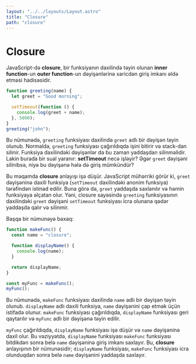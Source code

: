 ```yaml
---
layout: "../../layouts/Layout.astro"
title: "Closure"
path: "closure"
---
```


# Closure

JavaScript-də **closure**, bir funksiyanın daxilində təyin olunan **inner function**-un **outer function**-un dəyişənlərinə xaricdən giriş imkanı əldə etməsi hadisəsidir.

```js
function greeting(name) {
  let greet = "Good morning";

  setTimeout(function () {
    console.log(greet + name);
  }, 5000);
}
greeting("john");
```

Bu nümunədə, `greeting` funksiyası daxilində `greet` adlı bir dəyişən təyin olunub. Normalda, `greeting` funksiyası çağırıldıqda işini bitirir və stack-dan silinir. Funksiya daxilindəki dəyişənlər də bu zaman yaddaşdan silinməlidir. Lakin burada bir sual yaranır: **setTimeout** necə işləyir? Əgər `greet` dəyişəni silinibsə, niyə bu dəyişənə hələ də giriş mümkündür?

Bu məqamda **closure** anlayışı işə düşür. JavaScript mühərriki görür ki, `greet` dəyişəninə daxili funksiya (`setTimeout` daxilindəki anonim funksiya) tərəfindən istinad edilir. Buna görə də, `greet` yaddaşda saxlanılır və həmin funksiyaya əlçatan olur. Yəni, closure sayəsində `greeting` funksiyasının daxilindəki `greet` dəyişəni `setTimeout` funksiyası icra olunana qədər yaddaşda qalır və silinmir.

Başqa bir nümunəyə baxaq:

```js
function makeFunc() {
  const name = "closure";

  function displayName() {
    console.log(name);
  }

  return displayName;
}

const myFunc = makeFunc();
myFunc();
```

Bu nümunədə, `makeFunc` funksiyası daxilində `name` adlı bir dəyişən təyin olunub. `displayName` adlı daxili funksiya, `name` dəyişənini çap etmək üçün istifadə olunur. `makeFunc` funksiyası çağırıldıqda, `displayName` funksiyası geri qaytarılır və `myFunc` adlı bir dəyişənə təyin edilir.

`myFunc` çağırıldıqda, `displayName` funksiyası işə düşür və `name` dəyişəninə daxil olur. Bu vəziyyətdə, `displayName` funksiyası `makeFunc` funksiyası bitdikdən sonra belə `name` dəyişəninə giriş imkanı saxlayır. Bu, **closure** anlayışının bir nümunəsidir; `displayName` funksiyası, `makeFunc` funksiyası icra olunduqdan sonra belə `name` dəyişənini yaddaşda saxlayır.
